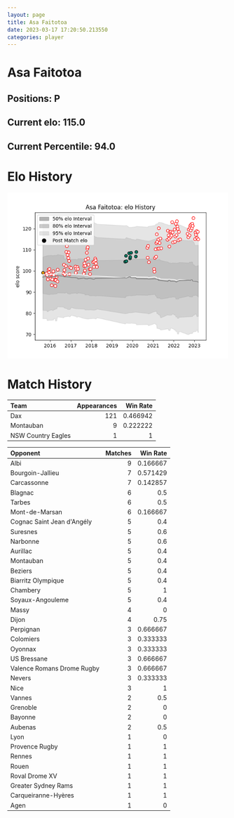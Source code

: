 ```yaml
---  
layout: page  
title: Asa Faitotoa  
date: 2023-03-17 17:20:50.213550  
categories: player  
---
```

# Asa Faitotoa

## Positions: P

## Current elo: 115.0

## Current Percentile: 94.0

# Elo History


![elo history](history_AsaFaitotoa.png)
# Match History


| Team               |   Appearances |   Win Rate |
|:-------------------|--------------:|-----------:|
| Dax                |           121 |   0.466942 |
| Montauban          |             9 |   0.222222 |
| NSW Country Eagles |             1 |   1        |

| Opponent                   |   Matches |   Win Rate |
|:---------------------------|----------:|-----------:|
| Albi                       |         9 |   0.166667 |
| Bourgoin-Jallieu           |         7 |   0.571429 |
| Carcassonne                |         7 |   0.142857 |
| Blagnac                    |         6 |   0.5      |
| Tarbes                     |         6 |   0.5      |
| Mont-de-Marsan             |         6 |   0.166667 |
| Cognac Saint Jean d'Angély |         5 |   0.4      |
| Suresnes                   |         5 |   0.6      |
| Narbonne                   |         5 |   0.6      |
| Aurillac                   |         5 |   0.4      |
| Montauban                  |         5 |   0.4      |
| Beziers                    |         5 |   0.4      |
| Biarritz Olympique         |         5 |   0.4      |
| Chambery                   |         5 |   1        |
| Soyaux-Angouleme           |         5 |   0.4      |
| Massy                      |         4 |   0        |
| Dijon                      |         4 |   0.75     |
| Perpignan                  |         3 |   0.666667 |
| Colomiers                  |         3 |   0.333333 |
| Oyonnax                    |         3 |   0.333333 |
| US Bressane                |         3 |   0.666667 |
| Valence Romans Drome Rugby |         3 |   0.666667 |
| Nevers                     |         3 |   0.333333 |
| Nice                       |         3 |   1        |
| Vannes                     |         2 |   0.5      |
| Grenoble                   |         2 |   0        |
| Bayonne                    |         2 |   0        |
| Aubenas                    |         2 |   0.5      |
| Lyon                       |         1 |   0        |
| Provence Rugby             |         1 |   1        |
| Rennes                     |         1 |   1        |
| Rouen                      |         1 |   1        |
| Roval Drome XV             |         1 |   1        |
| Greater Sydney Rams        |         1 |   1        |
| Carqueiranne-Hyères        |         1 |   1        |
| Agen                       |         1 |   0        |